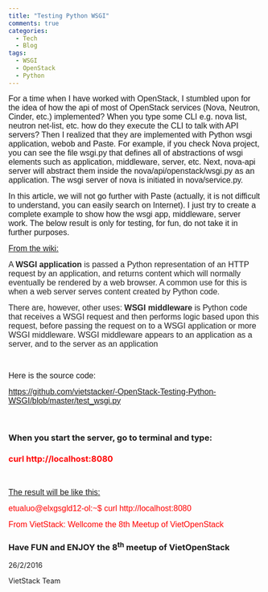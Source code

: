 ```yaml
---
title: "Testing Python WSGI"
comments: true
categories: 
  - Tech
  - Blog
tags: 
  - WSGI
  - OpenStack
  - Python
---
```

<span style="font-family:Arial, sans-serif;"><span style="font-size:medium;">For a time when I have worked with OpenStack, I stumbled upon for the idea of how the api of most of OpenStack services (Nova, Neutron, Cinder, etc.) implemented? When you type some CLI e.g. nova list, neutron net-list, etc. how do they execute the CLI to talk with API servers? Then I realized that they are implemented with Python wsgi application, webob and Paste. For example, if you check Nova project, you can see the file wsgi.py that defines all of abstractions of wsgi elements such as application, middleware, server, etc. Next, nova-api server will abstract them inside the nova/api/openstack/wsgi.py as an application. The wsgi server of nova is initiated in nova/service.py.</span></span>

<span style="font-family:Arial, sans-serif;"><span style="font-size:medium;">In this article, we will not go further with Paste (actually, it is not difficult to understand, you can easily search on Internet). I just try to create a complete example to show how the wsgi app, middleware, server work. The below result is only for testing, for fun, do not take it in further purposes.</span></span>

<span style="font-family:Arial, sans-serif;"><span style="font-size:medium;"><u>From the wiki:</u></span></span>

<span style="color:#252525;"><span style="font-family:Arial, sans-serif;"><span style="font-size:medium;">A </span></span></span><span style="color:#252525;"><span style="font-family:Arial, sans-serif;"><span style="font-size:medium;"><b>WSGI application </b></span></span></span><span style="color:#252525;"><span style="font-family:Arial, sans-serif;"><span style="font-size:medium;">is passed a Python representation of an HTTP request by an application, and returns content which will normally eventually be rendered by a web browser. A common use for this is when </span></span></span><span style="color:#252525;"><span style="font-family:Arial, sans-serif;"><span style="font-size:medium;">a web server </span></span></span><span style="color:#252525;"><span style="font-family:Arial, sans-serif;"><span style="font-size:medium;">serves content created by Python code.</span></span></span>

<span style="color:#252525;"><span style="font-family:Arial, sans-serif;"><span style="font-size:medium;">There are, however, other uses: <b>WSGI middleware </b>is Python code that receives a WSGI request and then performs logic based upon this request, before passing the request on to a WSGI application or more WSGI middleware. WSGI middleware appears to an application as a server, and to the server as an application</span></span></span>

&nbsp;

<span style="font-family:Arial, sans-serif;"><span style="font-size:medium;">Here is the source code:</span></span>

<span style="font-family:Arial, sans-serif;"><span style="font-size:medium;">https://github.com/vietstacker/-OpenStack-Testing-Python-WSGI/blob/master/test_wsgi.py</span></span>

&nbsp;

<h3>When you start the server, go to terminal and type:</h3>

<h3><span style="color:#ff0000;">curl http://localhost:8080</span></h3>

&nbsp;

<span style="font-family:Arial, sans-serif;"><span style="font-size:medium;"><u>The result will be like this:</u></span></span>

<span style="color:#ff0000;"><span style="font-family:Arial, sans-serif;"><span style="font-size:medium;">etualuo@elxgsgld12-ol:~$ curl http://localhost:8080</span></span></span>

<span style="color:#ff0000;"> <span style="font-family:Arial, sans-serif;"><span style="font-size:medium;">From VietStack: Wellcome the 8th Meetup of VietOpenStack</span></span></span>

<h3>Have FUN and ENJOY the 8<sup>th</sup> meetup of VietOpenStack</h3>

26/2/2016

VietStack Team

&nbsp;
